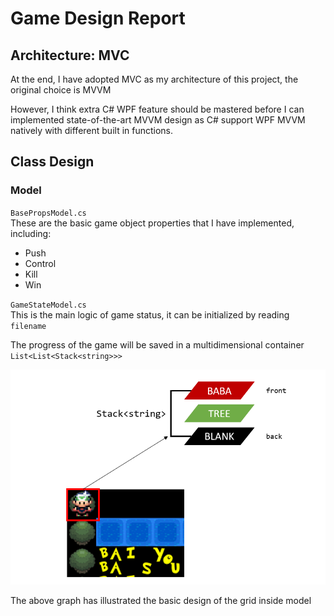 # Game Design Report

## Architecture: MVC
At the end, I have adopted MVC as my architecture of this project, the original choice is MVVM  

However, I think extra C# WPF feature should be mastered before I can implemented state-of-the-art MVVM design as C# support WPF MVVM natively with different built in functions.

## Class Design

### Model

`BasePropsModel.cs`  
These are the basic game object properties that I have implemented, including:
- Push
- Control
- Kill
- Win

`GameStateModel.cs`  
This is the main logic of game status, it can be initialized by reading `filename`  

The progress of the game will be saved in a multidimensional container
`List<List<Stack<string>>>`

<img src ="Assets/images/Stackexplain.png">

The above graph has illustrated the basic design of the grid inside model

